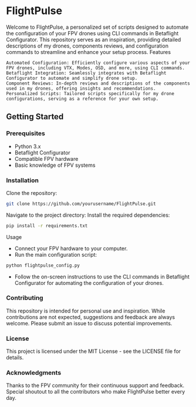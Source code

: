 # FlightPulse

Welcome to FlightPulse, a personalized set of scripts designed to automate the configuration of your FPV drones using CLI commands in Betaflight Configurator. This repository serves as an inspiration, providing detailed descriptions of my drones, components reviews, and configuration commands to streamline and enhance your setup process.
Features

    Automated Configuration: Efficiently configure various aspects of your FPV drones, including VTX, Modes, OSD, and more, using CLI commands.
    Betaflight Integration: Seamlessly integrates with Betaflight Configurator to automate and simplify drone setup.
    Component Reviews: In-depth reviews and descriptions of the components used in my drones, offering insights and recommendations.
    Personalized Scripts: Tailored scripts specifically for my drone configurations, serving as a reference for your own setup.

## Getting Started
### Prerequisites

- Python 3.x
- Betaflight Configurator
- Compatible FPV hardware
- Basic knowledge of FPV systems

### Installation
Clone the repository:

```bash
git clone https://github.com/yourusername/FlightPulse.git
```
Navigate to the project directory:
Install the required dependencies:

```bash
pip install -r requirements.txt
```
Usage
 - Connect your FPV hardware to your computer.
 - Run the main configuration script:
```bash
python flightpulse_config.py
```
 - Follow the on-screen instructions to use the CLI commands in Betaflight Configurator for automating the configuration of your drones.

### Contributing

This repository is intended for personal use and inspiration. While contributions are not expected, suggestions and feedback are always welcome. Please submit an issue to discuss potential improvements.

### License

This project is licensed under the MIT License - see the LICENSE file for details.
### Acknowledgments

Thanks to the FPV community for their continuous support and feedback.
Special shoutout to all the contributors who make FlightPulse better every day.
